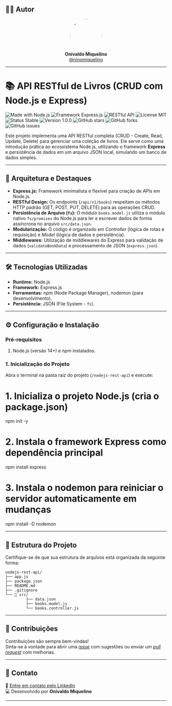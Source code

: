 ## 👨‍💻 Autor

<div align="center">
  <img src="https://avatars.githubusercontent.com/ninomiquelino" width="100" height="100" style="border-radius: 50%">
  <br>
  <strong>Onivaldo Miquelino</strong>
  <br>
  <a href="https://github.com/ninomiquelino">@ninomiquelino</a>
</div>

---

# 📚 API RESTful de Livros (CRUD com Node.js e Express)

![Made with Node.js](https://img.shields.io/badge/Node.js-339933?logo=node.js&logoColor=white)
![Framework Express.js](https://img.shields.io/badge/Express.js-000000?logo=express&logoColor=white)
![RESTful API](https://img.shields.io/badge/API-RESTful-ff6f00)
![License MIT](https://img.shields.io/badge/License-MIT-green)
![Status Stable](https://img.shields.io/badge/Status-Stable-success)
![Version 1.0.0](https://img.shields.io/badge/Version-1.0.0-blue)
![GitHub stars](https://img.shields.io/github/stars/NinoMiquelino/nodejs-rest-api?style=social)
![GitHub forks](https://img.shields.io/github/forks/NinoMiquelino/nodejs-rest-api?style=social)
![GitHub issues](https://img.shields.io/github/issues/NinoMiquelino/nodejs-rest-api)

Este projeto implementa uma API RESTful completa (CRUD - Create, Read, Update, Delete) para gerenciar uma coleção de livros. Ele serve como uma introdução prática ao ecossistema Node.js, utilizando o framework **Express** e persistência de dados em um arquivo JSON local, simulando um banco de dados simples.

---

## 🚀 Arquitetura e Destaques

* **Express.js:** Framework minimalista e flexível para criação de APIs em Node.js.
* **RESTful Design:** Os endpoints (`/api/v1/books`) respeitam os métodos HTTP padrão (GET, POST, PUT, DELETE) para as operações CRUD.
* **Persistência de Arquivo (`fs`):** O módulo `books.model.js` utiliza o módulo nativo `fs/promises` do Node.js para ler e escrever dados de forma assíncrona no arquivo `src/data.json`.
* **Modularização:** O código é organizado em *Controller* (lógica de rotas e requisição) e *Model* (lógica de dados e persistência).
* **Middlewares:** Utilização de middlewares do Express para validação de dados (`validateBookData`) e processamento de JSON (`express.json`).

---

## 🛠️ Tecnologias Utilizadas

* **Runtime:** Node.js
* **Framework:** Express.js
* **Ferramentas:** npm (Node Package Manager), nodemon (para desenvolvimento).
* **Persistência:** JSON (File System - `fs`).

---

## ⚙️ Configuração e Instalação

### Pré-requisitos

1.  Node.js (versão 14+) e npm instalados.

### 1. Inicialização do Projeto

Abra o terminal na pasta raiz do projeto (`/nodejs-rest-api`) e execute:

# 1. Inicializa o projeto Node.js (cria o package.json)
npm init -y

# 2. Instala o framework Express como dependência principal
npm install express

# 3. Instala o nodemon para reiniciar o servidor automaticamente em mudanças
npm install -D nodemon

---

## 🧩 Estrutura do Projeto

Certifique-se de que sua estrutura de arquivos está organizada da seguinte forma:

```
nodejs-rest-api/
├── app.js
├── package.json
├── README.md
├── .gitignore
└── 📁 src/
         ├── data.json          
         ├── books.model.js      
         └── books.controller.js 
```
---

## 🤝 Contribuições
Contribuições são sempre bem-vindas!  
Sinta-se à vontade para abrir uma [*issue*](https://github.com/NinoMiquelino/nodejs-rest-api/issues) com sugestões ou enviar um [*pull request*](https://github.com/NinoMiquelino/nodejs-rest-api/pulls) com melhorias.

---

## 💬 Contato
📧 [Entre em contato pelo LinkedIn](https://www.linkedin.com/in/onivaldomiquelino/)  
💻 Desenvolvido por **Onivaldo Miquelino**

---
